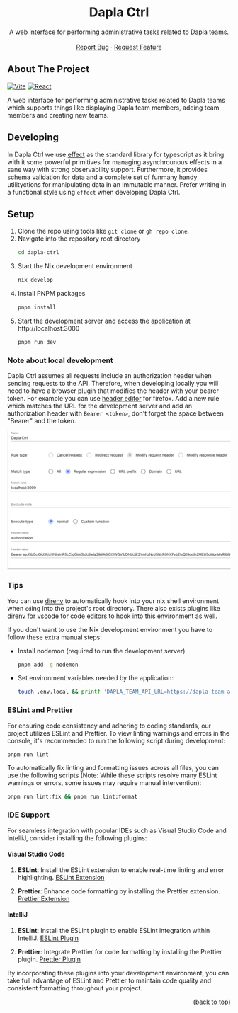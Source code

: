 <a name="readme-top"></a>

<h1 align="center">Dapla Ctrl</h3>

  <p align="center">
    A web interface for performing administrative tasks related to Dapla teams.
    <br />
    <br />
    <a href="https://github.com/statisticsnorway/dapla-ctrl/issues">Report Bug</a>
    ·
    <a href="https://github.com/statisticsnorway/dapla-ctrl/issues">Request Feature</a>
  </p>
</div>

<!-- ABOUT THE PROJECT -->

## About The Project

[![Vite][Vite.js]][Vite-url]
[![React][React.js]][React-url]

A web interface for performing administrative tasks related to Dapla teams which
supports things like displaying Dapla team members, adding team members and creating new teams.

## Developing

In Dapla Ctrl we use [effect](https://effect.website) as the standard library for typescript as it bring with it some
powerful primitives for managing asynchrounous effects in a sane way with strong observability support. Furthermore, it provides schema validation for data and a complete set of funmany handy utilityctions for manipulating data in an immutable manner. Prefer writing in a functional style using `effect` when developing Dapla Ctrl.

## Setup

1. Clone the repo using tools like `git clone` or `gh repo clone`.
2. Navigate into the repository root directory
   ```sh
   cd dapla-ctrl
   ```
3. Start the Nix development environment
   ```sh
   nix develop
   ```
4. Install PNPM packages
   ```sh
   pnpm install
   ```
5. Start the development server and access the application at http://localhost:3000
   ```sh
   pnpm run dev
   ```

### Note about local development

Dapla Ctrl assumes all requests include an authorization header when sending requests to the API. Therefore, when developing locally you will need to have a browser plugin that modifies the header with your bearer token. For example you can use [header editor](https://addons.mozilla.org/en-US/firefox/addon/header-editor) for firefox. Add a new rule which matches the URL for the development server and add an authorization header with `Bearer <token>`, don't forget the space between "Bearer" and the token.

![Screenshot showing how to modify request headers in a browser extension](docs/images/modify_header.png)

### Tips

You can use [direnv](https://github.com/direnv/direnv) to automatically hook into your nix shell environment
when `cd`ing into the project's root directory. There also exists plugins like [direnv for vscode](https://marketplace.visualstudio.com/items?itemName=mkhl.direnv) for code editors to hook into this
environment as well.

If you don't want to use the Nix development environment you have to follow these extra manual steps:

- Install nodemon (required to run the development server)

  ```sh
  pnpm add -g nodemon
  ```

- Set environment variables needed by the application:

  ```sh
  touch .env.local && printf 'DAPLA_TEAM_API_URL=https://dapla-team-api.intern.test.ssb.no\nPORT=3000\nDAPLA_CTRL_ADMIN_GROUPS=dapla-stat-developers,dapla-skyinfra-developers,dapla-utvik-developers\nDAPLA_CTRL_DOCUMENTATION_URL=https://statistics-norway.atlassian.net/wiki/x/EYC24g' >> .env.local
  ```

### ESLint and Prettier

For ensuring code consistency and adhering to coding standards, our project utilizes ESLint and Prettier. To view linting warnings and errors in the console, it's recommended to run the following script during development:

```sh
pnpm run lint
```

To automatically fix linting and formatting issues across all files, you can use the following scripts (Note: While these scripts resolve many ESLint warnings or errors, some issues may require manual intervention):

```sh
pnpm run lint:fix && pnpm run lint:format
```

### IDE Support

For seamless integration with popular IDEs such as Visual Studio Code and IntelliJ, consider installing the following plugins:

#### Visual Studio Code

1. **ESLint**: Install the ESLint extension to enable real-time linting and error highlighting.
   [ESLint Extension](https://marketplace.visualstudio.com/items?itemName=dbaeumer.vscode-eslint)

2. **Prettier**: Enhance code formatting by installing the Prettier extension.
   [Prettier Extension](https://marketplace.visualstudio.com/items?itemName=esbenp.prettier-vscode)

#### IntelliJ

1. **ESLint**: Install the ESLint plugin to enable ESLint integration within IntelliJ.
   [ESLint Plugin](https://plugins.jetbrains.com/plugin/7494-eslint)

2. **Prettier**: Integrate Prettier for code formatting by installing the Prettier plugin.
   [Prettier Plugin](https://plugins.jetbrains.com/plugin/10456-prettier)

By incorporating these plugins into your development environment, you can take full advantage of ESLint and Prettier to maintain code quality and consistent formatting throughout your project.

<p align="right">(<a href="#readme-top">back to top</a>)</p>
 
<!-- MARKDOWN LINKS & IMAGES -->
<!-- https://www.markdownguide.org/basic-syntax/#reference-style-links -->

[contributors-shield]: https://img.shields.io/github/contributors/github_username/repo_name.svg?style=for-the-badge
[contributors-url]: https://github.com/github_username/repo_name/graphs/contributors
[forks-shield]: https://img.shields.io/github/forks/github_username/repo_name.svg?style=for-the-badge
[forks-url]: https://github.com/github_username/repo_name/network/members
[stars-shield]: https://img.shields.io/github/stars/github_username/repo_name.svg?style=for-the-badge
[stars-url]: https://github.com/github_username/repo_name/stargazers
[issues-shield]: https://img.shields.io/github/issues/github_username/repo_name.svg?style=for-the-badge
[issues-url]: https://github.com/github_username/repo_name/issues
[Vite.js]: https://img.shields.io/badge/Vite-2023A?style=for-the-badge&logo=vite&logoColor=61DAFB
[Vite-url]: https://vitejs.dev/
[React.js]: https://img.shields.io/badge/React-20232A?style=for-the-badge&logo=react&logoColor=61DAFB
[React-url]: https://reactjs.org/
